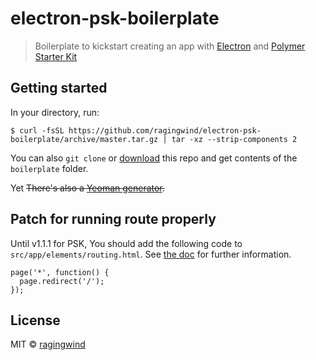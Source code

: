 # electron-psk-boilerplate

> Boilerplate to kickstart creating an app with [Electron](https://github.com/atom/electron) and [Polymer Starter Kit](https://github.com/PolymerElements/polymer-starter-kit)


## Getting started

In your directory, run:

```
$ curl -fsSL https://github.com/ragingwind/electron-psk-boilerplate/archive/master.tar.gz | tar -xz --strip-components 2
```

You can also `git clone` or [download](https://github.com/ragingwind/electron-psk-boilerplate/archive/master.zip) this repo and get contents of the `boilerplate` folder.

Yet ~~There's also a [Yeoman generator](https://github.com/ragingwind/generator-electron).~~


## Patch for running route properly

Until v1.1.1 for PSK, You should add the following code to `src/app/elements/routing.html`. See [the doc](https://github.com/PolymerElements/polymer-starter-kit/blob/master/docs/chrome-dev-editor.md) for further information.

```
page('*', function() {
  page.redirect('/');
});
```

## License

MIT © [ragingwind](http://ragingwind.me)
